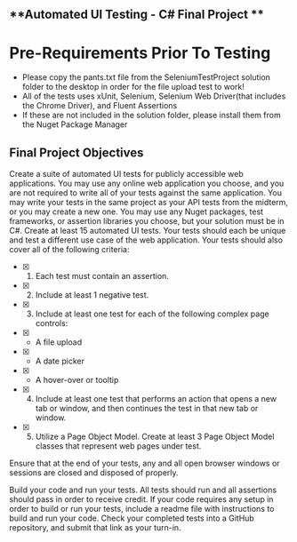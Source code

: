 ﻿## **Automated UI Testing - C# Final Project **

# Pre-Requirements Prior To Testing
- Please copy the pants.txt file from the SeleniumTestProject solution folder to the desktop in order for the file upload test to work!
- All of the tests uses xUnit, Selenium, Selenium Web Driver(that includes the Chrome Driver), and Fluent Assertions
- If these are not included in the solution folder, please install them from the Nuget Package Manager


## Final Project Objectives 
Create a suite of automated UI tests for publicly accessible web applications. You may use any online web application you choose, and you are not required to write all of your tests against the same application. You may write your tests in the same project as your API tests from the midterm, or you may create a new one. You may use any Nuget packages, test frameworks, or assertion libraries you choose, but your solution must be in C#. Create at least 15 automated UI tests. Your tests should each be unique and test a different use case of the web application. Your tests should also cover all of the following criteria:

- [x] 1. Each test must contain an assertion.

- [x] 2. Include at least 1 negative test.

- [x] 3. Include at least one test for each of the following complex page controls: 

- [x] - A file upload

- [x] - A date picker

- [x] - A hover-over or tooltip

- [x] 4. Include at least one test that performs an action that opens a new tab or window, and then continues the test in that new tab or window.

- [x] 5. Utilize a Page Object Model. Create at least 3 Page Object Model classes that represent web pages under test.

Ensure that at the end of your tests, any and all open browser windows or sessions are closed and disposed of properly.

Build your code and run your tests. All tests should run and all assertions should pass in order to receive credit. If your code requires any setup in order to build or run your tests, include a readme file with instructions to build and run your code. Check your completed tests into a GitHub repository, and submit that link as your turn-in.